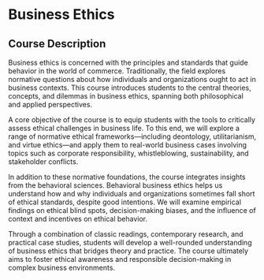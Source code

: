 # Business Ethics

## Course Description

Business ethics is concerned with the principles and standards that guide behavior in the world of commerce. Traditionally, the field explores normative questions about how individuals and organizations ought to act in business contexts. This course introduces students to the central theories, concepts, and dilemmas in business ethics, spanning both philosophical and applied perspectives.

A core objective of the course is to equip students with the tools to critically assess ethical challenges in business life. To this end, we will explore a range of normative ethical frameworks—including deontology, utilitarianism, and virtue ethics—and apply them to real-world business cases involving topics such as corporate responsibility, whistleblowing, sustainability, and stakeholder conflicts.

In addition to these normative foundations, the course integrates insights from the behavioral sciences. Behavioral business ethics helps us understand how and why individuals and organizations sometimes fall short of ethical standards, despite good intentions. We will examine empirical findings on ethical blind spots, decision-making biases, and the influence of context and incentives on ethical behavior.

Through a combination of classic readings, contemporary research, and practical case studies, students will develop a well-rounded understanding of business ethics that bridges theory and practice. The course ultimately aims to foster ethical awareness and responsible decision-making in complex business environments.